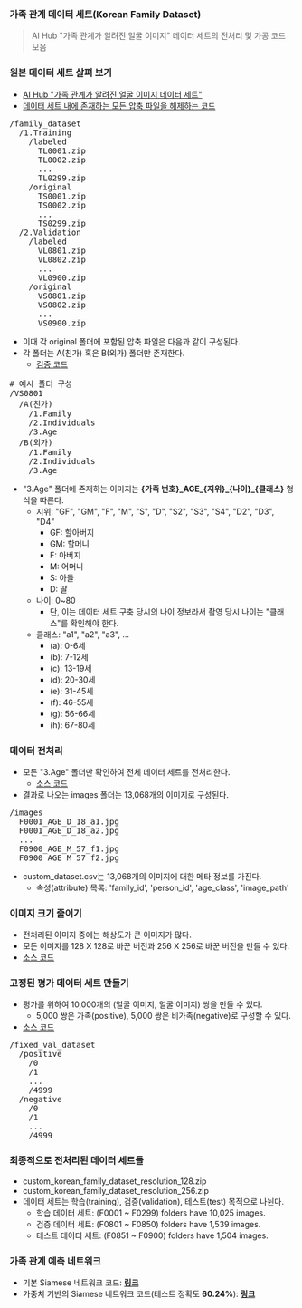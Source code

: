 ### 가족 관계 데이터 세트(Korean Family Dataset)

> AI Hub "가족 관계가 알려진 얼굴 이미지" 데이터 세트의 전처리 및 가공 코드 모음

### 원본 데이터 세트 살펴 보기

* [AI Hub "가족 관계가 알려진 얼굴 이미지 데이터 세트"](https://aihub.or.kr/aihubdata/data/view.do?currMenu=115&topMenu=100&aihubDataSe=realm&dataSetSn=528)
* [데이터 세트 내에 존재하는 모든 압축 파일을 해제하는 코드](/unzip.py)

<pre>
/family_dataset
  /1.Training
    /labeled
      TL0001.zip
      TL0002.zip
      ...
      TL0299.zip
    /original
      TS0001.zip
      TS0002.zip
      ...
      TS0299.zip
  /2.Validation
    /labeled
      VL0801.zip
      VL0802.zip
      ...
      VL0900.zip
    /original
      VS0801.zip
      VS0802.zip
      ...
      VS0900.zip
</pre>

* 이때 각 original 폴더에 포함된 압축 파일은 다음과 같이 구성된다.
* 각 폴더는 A(친가) 혹은 B(외가) 폴더만 존재한다.
  * [검증 코드](/check.py)

<pre>
# 예시 폴더 구성
/VS0801
  /A(친가)
    /1.Family
    /2.Individuals
    /3.Age
  /B(외가)
    /1.Family
    /2.Individuals
    /3.Age
</pre>

* "3.Age" 폴더에 존재하는 이미지는 <b>{가족 번호}\_AGE\_{지위}\_{나이}\_{클래스}</b> 형식을 따른다.
  * 지위: "GF", "GM", "F", "M", "S", "D", "S2", "S3", "S4", "D2", "D3", "D4"
    * GF: 할아버지
    * GM: 할머니
    * F: 아버지
    * M: 어머니
    * S: 아들
    * D: 딸
  * 나이: 0~80
    * 단, 이는 데이터 세트 구축 당시의 나이 정보라서 촬영 당시 나이는 "클래스"를 확인해야 한다.
  * 클래스: "a1", "a2", "a3", ...
    * (a): 0-6세
    * (b): 7-12세
    * (c): 13-19세
    * (d): 20-30세
    * (e): 31-45세
    * (f): 46-55세
    * (g): 56-66세
    * (h): 67-80세

### 데이터 전처리

* 모든 "3.Age" 폴더만 확인하여 전체 데이터 세트를 전처리한다.
  * [소스 코드](/preprocess.py)
* 결과로 나오는 images 폴더는 13,068개의 이미지로 구성된다.
<pre>
/images
  F0001_AGE_D_18_a1.jpg
  F0001_AGE_D_18_a2.jpg
  ...
  F0900_AGE_M_57_f1.jpg
  F0900_AGE_M_57_f2.jpg
</pre>
* custom_dataset.csv는 13,068개의 이미지에 대한 메타 정보를 가진다.
  * 속성(attribute) 목록: 'family_id', 'person_id', 'age_class', 'image_path'

### 이미지 크기 줄이기

* 전처리된 이미지 중에는 해상도가 큰 이미지가 많다.
* 모든 이미지를 128 X 128로 바꾼 버전과 256 X 256로 바꾼 버전을 만들 수 있다.
* [소스 코드](/image_resizer.py)

### 고정된 평가 데이터 세트 만들기

* 평가를 위하여 10,000개의 (얼굴 이미지, 얼굴 이미지) 쌍을 만들 수 있다.
  * 5,000 쌍은 가족(positive), 5,000 쌍은 비가족(negative)로 구성할 수 있다.
* [소스 코드](/generate_fixed_evaluation_dataset.py)
<pre>
/fixed_val_dataset
  /positive
    /0
    /1
    ...
    /4999
  /negative
    /0
    /1
    ...
    /4999
</pre>

### 최종적으로 전처리된 데이터 세트들

* custom_korean_family_dataset_resolution_128.zip
* custom_korean_family_dataset_resolution_256.zip
* 데이터 세트는 학습(training), 검증(validation), 테스트(test) 목적으로 나뉜다.
  * 학습 데이터 세트: (F0001 ~ F0299) folders have 10,025 images.
  * 검증 데이터 세트: (F0801 ~ F0850) folders have 1,539 images.
  * 테스트 데이터 세트: (F0851 ~ F0900) folders have 1,504 images.

### 가족 관계 예측 네트워크

* 기본 Siamese 네트워크 코드: [<b>링크</b>](/kinship_verification.ipynb)
* 가중치 기반의 Siamese 네트워크 코드(테스트 정확도 <b>60.24%</b>): [<b>링크</b>](/weighted_kinship_verification.ipynb)
